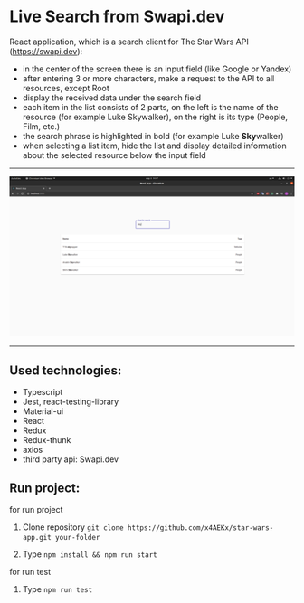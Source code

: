 # Live Search from Swapi.dev

React application, which is a search client for The Star Wars API (https://swapi.dev):

- in the center of the screen there is an input field (like Google or Yandex)
- after entering 3 or more characters, make a request to the API to all resources, except Root
- display the received data under the search field
- each item in the list consists of 2 parts, on the left is the name of the resource (for example Luke Skywalker), on the right is its type (People, Film, etc.)
- the search phrase is highlighted in bold (for example Luke **Sky**walker)
- when selecting a list item, hide the list and display detailed information about the selected resource below the input field

---

![Cone image](https://github.com/x4aekx/star-wars-app/raw/main/src/image/swapi.png)

---

## Used technologies:

- Typescript
- Jest, react-testing-library
- Material-ui
- React
- Redux
- Redux-thunk
- axios
- third party api: Swapi.dev

## Run project:

for run project

1. Clone repository
   `git clone https://github.com/x4AEKx/star-wars-app.git your-folder`

1. Type
   `npm install && npm run start`

for run test

1. Type
   `npm run test`

